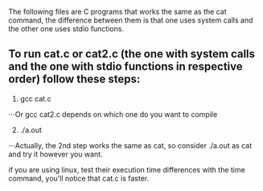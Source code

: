 The following files are C programs that works the same as the cat command, the difference between them is that one uses system calls and the other one uses stdio functions. 

## To run cat.c or cat2.c (the one with system calls and the one with stdio functions in respective order) follow these steps:
1. gcc cat.c

⋅⋅⋅Or gcc cat2.c depends on which one do you want to compile

2. ./a.out 

⋅⋅⋅Actually, the 2nd step works the same as cat, so consider ./a.out as cat and try it however you want.

if you are using linux, test their execution time differences with the time command, you'll notice that cat.c is faster.
